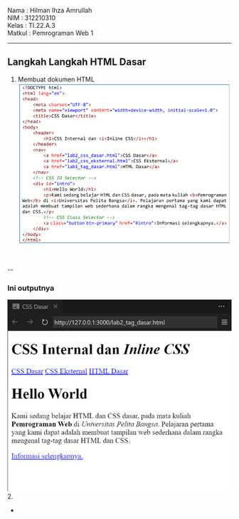 
Nama    : Hilman Ihza Amrullah <br>
NIM     : 312210310 <br>
Kelas   : TI.22.A.3 <br>
Matkul  : Pemrograman Web 1

---
## Langkah Langkah HTML Dasar
1. Membuat dokumen HTML 
![Alt text](<gambar/codingan css.png>)
<br>

--
### Ini outputnya
![Alt text](<gambar/css dasar.png>)
2.

-